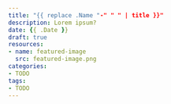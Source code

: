 ```yaml
---
title: "{{ replace .Name "-" " " | title }}"
description: Lorem ipsum?
date: {{ .Date }}
draft: true
resources:
- name: featured-image
  src: featured-image.png
categories:
- TODO
tags:
- TODO
---
```


<!-- TODO summary -->

<!--more-->

<!-- TODO content -->
